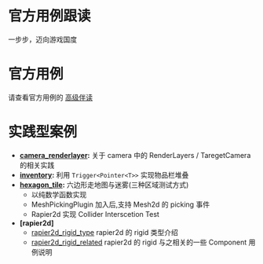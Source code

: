 # 官方用例跟读
一步步，迈向游戏国度

# 官方用例
请查看官方用例的 [高级伴读](https://github.com/byronzr/learn_bevy/tree/main/examples)

# 实践型案例
* **[camera_renderlayer](https://github.com/byronzr/learn_bevy/tree/main/examples/byronzr/camera_renderlayer.rs):** 关于 camera 中的 RenderLayers / TaregetCamera 的相关实践
* **[inventory](https://github.com/byronzr/learn_bevy/tree/main/examples/byronzr/inventory.rs):** 利用 `Trigger<Pointer<T>>` 实现物品栏堆叠
* **[hexagon_tile](https://github.com/byronzr/learn_bevy/tree/main/examples/byronzr/hexagon_tile):** 六边形走地图与迷雾(三种区域测试方式)
    * 以纯数学函数实现
    * MeshPickingPlugin 加入后,支持 Mesh2d 的 picking 事件
    * Rapier2d 实现 Collider Interscetion Test
* **[rapier2d]**
    * [rapier2d_rigid_type](https://github.com/byronzr/learn_bevy/tree/main/examples/rapier2d/rapier2d_rigid_type.rs) rapier2d 的 rigid 类型介绍
    * [rapier2d_rigid_related](https://github.com/byronzr/learn_bevy/tree/main/examples/rapier2d/rapier2d_rigid_related.rs) rapier2d 的 rigid 与之相关的一些 Component 用例说明
	
	





